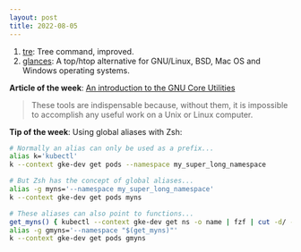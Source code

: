 ```yaml
---
layout: post
title: 2022-08-05
---
```


1. [tre](https://github.com/dduan/tre): Tree command, improved.
2. [glances](https://github.com/nicolargo/glances): A top/htop alternative for GNU/Linux, BSD, Mac OS and Windows operating systems.

**Article of the week**: [An introduction to the GNU Core Utilities](https://opensource.com/article/18/4/gnu-core-utilities)

> These tools are indispensable because, without them, it is impossible to accomplish any useful work on a Unix or Linux computer.

**Tip of the week**: Using global aliases with Zsh:

```sh
# Normally an alias can only be used as a prefix...
alias k='kubectl'
k --context gke-dev get pods --namespace my_super_long_namespace

# But Zsh has the concept of global aliases...
alias -g myns='--namespace my_super_long_namespace'
k --context gke-dev get pods myns

# These aliases can also point to functions...
get_myns() { kubectl --context gke-dev get ns -o name | fzf | cut -d/ -f2; }
alias -g gmyns='--namespace "$(get_myns)"'
k --context gke-dev get pods gmyns
```
